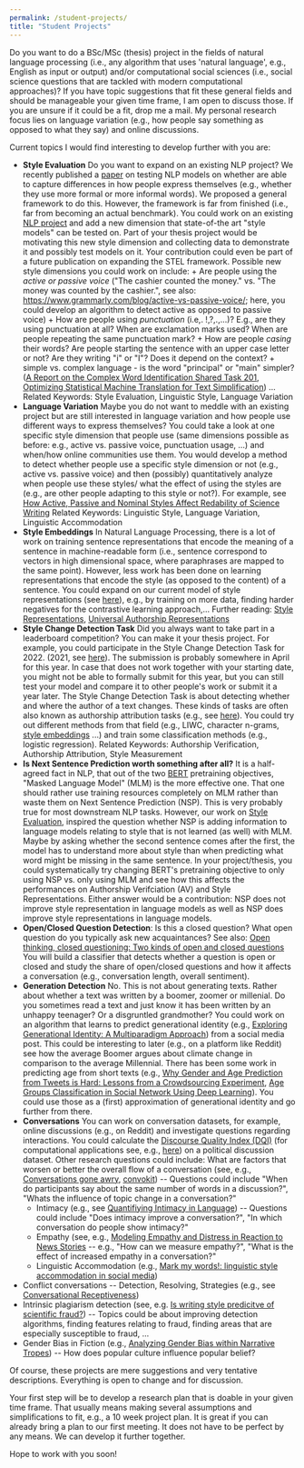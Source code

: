```yaml
---
permalink: /student-projects/
title: "Student Projects"
---
```


Do you want to do a BSc/MSc (thesis) project in the fields of natural language processing (i.e., any algorithm that uses 'natural language', e.g., English as input or output) and/or computational social sciences (i.e., social science questions that are tackled with modern computational approaches)? If you have topic suggestions that fit these general fields and should be manageable your given time frame, I am open to discuss those. If you are unsure if it could be a fit, drop me a mail. My personal research focus lies on language variation (e.g., how people say something as opposed to what they say) and online discussions. 

 Current topics I would find interesting to develop further with you are:  
 * **Style Evaluation** Do you want to expand on an existing NLP project? We recently published a [paper](https://aclanthology.org/2021.emnlp-main.569/) on testing NLP models on whether are able to capture differences in how people express themselves (e.g., whether they use more formal or more informal words). We proposed a general framework to do this. However, the framework is far from finished (i.e., far from becoming an actual benchmark). You could work on an existing [NLP project](https://github.com/nlpsoc/STEL) and add a new dimension that state-of-the art "style models" can be tested on. Part of your thesis project would be motivating this new style dimension and collecting data to demonstrate it and possibly test models on it. Your contribution could even be part of a future publication on expanding the STEL framework. Possible new style dimensions you could work on include: + Are people using the _active or passive voice_ ("The cashier counted the money." vs. "The money was counted by the cashier.", see also: https://www.grammarly.com/blog/active-vs-passive-voice/; here, you could develop an algorithm to detect active as opposed to passive voice) + How are people using _punctuation_ (i.e,. !,?,.,...)? E.g., are they using punctuation at all? When are exclamation marks used? When are people repeating the same punctuation mark? + How are people _casing_ their words? Are people starting the sentence with an upper case letter or not? Are they writing "i" or "I"? Does it depend on the context? + simple vs. complex language - is the word "principal" or "main" simpler? ([A Report on the Complex Word Identification Shared Task 201](https://arxiv.org/pdf/1804.09132.pdf), [Optimizing Statistical Machine Translation for Text Simplification](https://aclanthology.org/Q16-1029/)) ...  Related Keywords: Style Evaluation, Linguistic Style, Language Variation
 * **Language Variation** Maybe you do not want to meddle with an existing project but are still interested in language variation and how people use different ways to express themselves? You could take a look at one specific style dimension that people use (same dimensions possible as before: e.g., active vs. passive voice, punctuation usage, ...) and when/how online communities use them. You would develop a method to detect whether people use a specific style dimension or not (e.g., active vs. passive voice) and then (possibly) quantitatively analyze when people use these styles/ what the effect of using the styles  are (e.g., are other people adapting to this style or not?). For example, see [How Active, Passive and Nominal Styles Affect Redability of Science Writing](https://sci-hub.se/https://doi.org/10.1177%2F107769908306000408)  Related Keywords: Linguistic Style, Language Variation, Linguistic Accommodation 
 * **Style Embeddings** In Natural Language Processing, there is a lot of work on training sentence representations that encode the meaning of a sentence in machine-readable form (i.e., sentence correspond to vectors in high dimensional space, where paraphrases are mapped to the same point). However, less work has been done on learning representations that encode the style (as opposed to the content) of a sentence. You could expand on our current model of style representations (see [here](https://huggingface.co/AnnaWegmann/Style-Embedding)), e.g., by training on more data, finding harder negatives for the contrastive learning approach,... Further reading: [Style Representations](https://aclanthology.org/2022.repl4nlp-1.26/), [Universal Authorship Representations](https://aclanthology.org/2021.emnlp-main.70/)
 * **Style Change Detection Task** Did you always want to take part in a leaderboard competition? You can make it your thesis project. For example, you could participate in the Style Change Detection Task for 2022. (2021, see [here](https://pan.webis.de/clef21/pan21-web/index.html)). The submission is probably somewhere in April for this year. In case that does not work together with your starting date, you might not be able to formally submit for this year, but you can still test your model and compare it to other people's work or submit it a year later. The Style Change Detection Task is about detecting whether and where the author of a text changes. These kinds of tasks are often also known as authorship attribution tasks (e.g., see [here](https://dl.acm.org/doi/10.1145/3132039)). You could try out different methods from that field (e.g., LIWC, character n-grams, [style embeddings](https://aclanthology.org/2021.emnlp-main.25/) ...) and train some classification methods (e.g., logistic regression). Related Keywords: Authorship Verification, Authorship Attribution, Style Measurement  
 * **Is Next Sentence Prediction worth something after all?** It is a half-agreed fact in NLP, that out of the two [BERT](https://aclanthology.org/N19-1423/) pretraining objectives, "Masked Language Model" (MLM) is the more effective one. That one should rather use training resources completely on MLM rather than waste them on Next Sentence Prediction (NSP). This is very probably true for most downstream NLP tasks. However, our work on [Style Evaluation](https://aclanthology.org/2021.emnlp-main.569/), inspired the question whether NSP is adding information to language models relating to style that is not learned (as well) with MLM. Maybe by asking whether the second sentence comes after the first, the model has to understand more about style than when predicting what word might be missing in the same sentence. In your project/thesis, you could systematically try changing BERT's pretraining objective to only using NSP vs. only using MLM and see how this affects the performances on Authorship Verifciation (AV) and Style Representations. Either answer would be a contribution: NSP does not improve style representation in language models as well as NSP does improve style representations in language models.  
 * **Open/Closed Question Detection**: Is this a closed question? What open question do you typically ask new acquaintances? See also: [Open thinking, closed questioning: Two kinds of open and closed questions](https://www.academia.edu/download/62249095/Open_thinking.pdf) You will build a classifier that detects whether a question is open or closed and study the share of open/closed questions and how it affects a conversation (e.g., conversation length, overall sentiment). 
 * **Generation Detection** No. This is not about generating texts. Rather about whether a text was written by a boomer, zoomer or millenial. Do you sometimes read a text and just know it has been written by an unhappy teenager? Or a disgruntled grandmother? You could work on an algorithm that learns to predict generational identity (e.g., [Exploring Generational Identity: A Multiparadigm Approach](http://t.www.na-businesspress.com/JBD/UrickMJ_Web12_3_.pdf)) from a social media post. This could be interesting to later (e.g., on a platform like Reddit) see how the average Boomer argues about climate change in comparison to the average Millennial. There has been some work in predicting age from short texts (e.g., [Why Gender and Age Prediction from Tweets is Hard: Lessons from a Crowdsourcing Experiment](https://aclanthology.org/C14-1184.pdf), [Age Groups Classification in Social Network Using Deep Learning](https://ieeexplore.ieee.org/document/7932459)). You could use those as a (first) approximation of generational identity and go further from there.  
 * **Conversations** You can work on conversation datasets, for example, online discussions (e.g., on Reddit) and investigate questions regarding interactions. You could calculate the [Discourse Quality Index (DQI)](https://d1wqtxts1xzle7.cloudfront.net/50272731/Measuring_Political_Deliberation_A_Disco20161112-21562-41g2dd-libre.pdf?1478975351=&response-content-disposition=inline%3B+filename%3DMeasuring_Political_Deliberation_A_Disco.pdf&Expires=1661864413&Signature=fdaf2aqikSEHm7CLKKU3G0jj0TDFvDs4gT6QQCFnrV7PfAjol2U0hYfcE8FF9xUIIK~5Si~1PSlP8qaTV31vDXVlGmBwwJthV5EMUXMdPd0Sbb7osF0-DEhgT8QqJE4zB8O21PaT2ke-OxK9546Is~PufStnnjndz~XFWaxHWMdOXm9Jv0KYiu7cBuRWDsbJzDbGByV1QoDp1dj9VY-pQ7Ji39dIFyb9sBOkPe9IqgMFT1rqdugOBmkkBuHeDjVRksUrPw3Pc1YtKSaRbO2Srxm5cSkiZF~ZE7ZZ7knExoD8~nAa7OPbEmsHoSb6KMoZie5HyRbPhenO~o5IPxKKTA__&Key-Pair-Id=APKAJLOHF5GGSLRBV4ZA) (for computational applications see, e.g., [here](https://journals.sagepub.com/doi/full/10.1177/0165551519871828)) on a political discussion dataset. Other research questions could include: What are factors that worsen or better the overall flow of a conversation (see, e.g., [Conversations gone awry](https://www.aclweb.org/anthology/P18-1125/), [convokit](https://convokit.cornell.edu/))  -- Questions could include "When do participants say about the same number of words in a discussion?", "Whats the influence of topic change in a conversation?"
    * Intimacy (e.g., see [Quantifiying Intimacy in Language](https://www.aclweb.org/anthology/2020.emnlp-main.428/)) -- Questions could include "Does intimacy improve a conversation?", "In which conversation do people show intimacy?"  
    * Empathy (see, e.g., [Modeling Empathy and Distress in Reaction to News Stories](https://aclanthology.org/D18-1507/)  -- e.g., "How can we measure empathy?", "What is the effect of increased empathy in a conversation?"
    * Linguistic Accommodation (e.g., [Mark my words!: linguistic style accommodation in social media](https://doi.org/10.1145/1963405.1963509))
 * Conflict conversations -- Detection, Resolving, Strategies (e.g., see [Conversational Receptiveness](https://doi.org/10.1016/j.obhdp.2020.03.011))
 * Intrinsic plagiarism detection (see, e.g. [Is writing style predicitve of scientific fraud?](https://www.aclweb.org/anthology/W17-4905/)) -- Topics could be about improving detection algorithms, finding features relating to fraud, finding areas that are especially susceptible to fraud, ...  
 * Gender Bias in Fiction (e.g., [Analyzing Gender Bias within Narrative Tropes](https://www.aclweb.org/anthology/2020.nlpcss-1.23.pdf)) -- How does popular culture influence popular belief?

Of course, these projects are mere suggestions and very tentative descriptions. Everything is open to change and for discussion.

Your first step will be to develop a research plan that is doable in your given time frame. That usually means making several assumptions and simplifications to fit, e.g., a 10 week project plan. It is great if you can already bring a plan to our first meeting. It does not have to be perfect by any means. We can develop it further together.

Hope to work with you soon!
